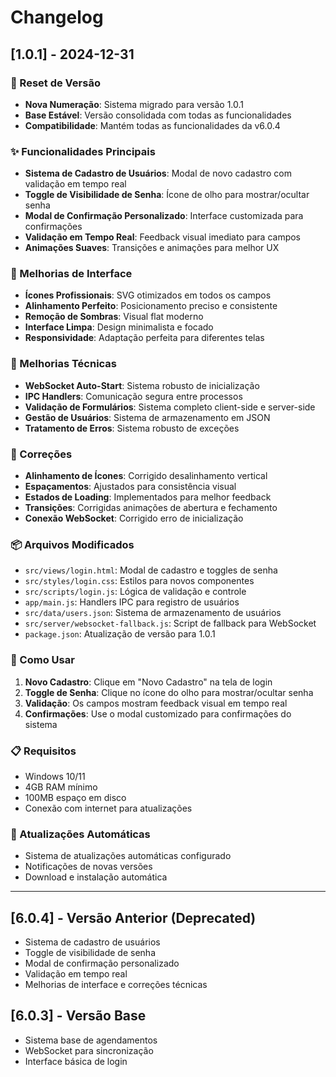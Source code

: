 # Changelog

## [1.0.1] - 2024-12-31

### 🔄 Reset de Versão
- **Nova Numeração**: Sistema migrado para versão 1.0.1
- **Base Estável**: Versão consolidada com todas as funcionalidades
- **Compatibilidade**: Mantém todas as funcionalidades da v6.0.4

### ✨ Funcionalidades Principais
- **Sistema de Cadastro de Usuários**: Modal de novo cadastro com validação em tempo real
- **Toggle de Visibilidade de Senha**: Ícone de olho para mostrar/ocultar senha
- **Modal de Confirmação Personalizado**: Interface customizada para confirmações
- **Validação em Tempo Real**: Feedback visual imediato para campos
- **Animações Suaves**: Transições e animações para melhor UX

### 🎨 Melhorias de Interface
- **Ícones Profissionais**: SVG otimizados em todos os campos
- **Alinhamento Perfeito**: Posicionamento preciso e consistente
- **Remoção de Sombras**: Visual flat moderno
- **Interface Limpa**: Design minimalista e focado
- **Responsividade**: Adaptação perfeita para diferentes telas

### 🔧 Melhorias Técnicas
- **WebSocket Auto-Start**: Sistema robusto de inicialização
- **IPC Handlers**: Comunicação segura entre processos
- **Validação de Formulários**: Sistema completo client-side e server-side
- **Gestão de Usuários**: Sistema de armazenamento em JSON
- **Tratamento de Erros**: Sistema robusto de exceções

### 🐛 Correções
- **Alinhamento de Ícones**: Corrigido desalinhamento vertical
- **Espaçamentos**: Ajustados para consistência visual
- **Estados de Loading**: Implementados para melhor feedback
- **Transições**: Corrigidas animações de abertura e fechamento
- **Conexão WebSocket**: Corrigido erro de inicialização

### 📦 Arquivos Modificados
- `src/views/login.html`: Modal de cadastro e toggles de senha
- `src/styles/login.css`: Estilos para novos componentes
- `src/scripts/login.js`: Lógica de validação e controle
- `app/main.js`: Handlers IPC para registro de usuários
- `src/data/users.json`: Sistema de armazenamento de usuários
- `src/server/websocket-fallback.js`: Script de fallback para WebSocket
- `package.json`: Atualização de versão para 1.0.1

### 🚀 Como Usar
1. **Novo Cadastro**: Clique em "Novo Cadastro" na tela de login
2. **Toggle de Senha**: Clique no ícone do olho para mostrar/ocultar senha
3. **Validação**: Os campos mostram feedback visual em tempo real
4. **Confirmações**: Use o modal customizado para confirmações do sistema

### 📋 Requisitos
- Windows 10/11
- 4GB RAM mínimo
- 100MB espaço em disco
- Conexão com internet para atualizações

### 🔄 Atualizações Automáticas
- Sistema de atualizações automáticas configurado
- Notificações de novas versões
- Download e instalação automática

---

## [6.0.4] - Versão Anterior (Deprecated)
- Sistema de cadastro de usuários
- Toggle de visibilidade de senha
- Modal de confirmação personalizado
- Validação em tempo real
- Melhorias de interface e correções técnicas

## [6.0.3] - Versão Base
- Sistema base de agendamentos
- WebSocket para sincronização
- Interface básica de login 
